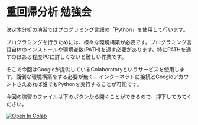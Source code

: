 # 重回帰分析 勉強会

決定木分析の演習ではプログラミング言語の「Python」を使用して行います。

プログラミングを行うためには、様々な環境構築が必要です。プログラミング言語自体のインストールや環境変数(PATH)を通す必要があります。特にPATHを通すのはある程度PCに詳しくないと難しい作業です。

そこで今回はGoogleが提供しているColaboratoryというサービスを使用します。面倒な環境構築をする必要が無く、インターネットに接続とGoogleアカウントさえあれば誰でもPythonを実行することが可能です。

今回の演習のファイルは下のボタンから開くことができるので、押下してみてください。

[![Open In Colab](https://colab.research.google.com/assets/colab-badge.svg)](https://colab.research.google.com/github/e4rll/FUseminer_20211227/blob/master/【演習用】20211227_LR.ipynb)
